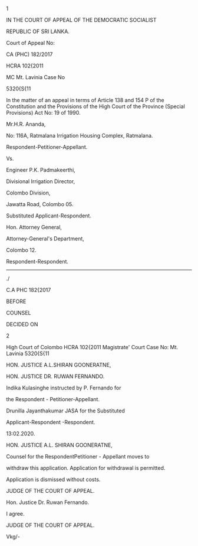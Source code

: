 1

IN THE COURT OF APPEAL OF THE DEMOCRATIC SOCIALIST

REPUBLIC OF SRI LANKA.

Court of Appeal No:

CA (PHC) 182/2017

HCRA 102{2011

MC Mt. Lavinia Case No

5320{S{11

In the matter of an appeal in terms of Article 138 and 154 P of the Constitution and the Provisions of the High Court of the Province (Special Provisions) Act No: 19 of 1990.

Mr.H.R. Ananda,

No: 116A, Ratmalana Irrigation Housing Complex, Ratmalana.

Respondent-Petitioner-Appellant.

Vs.

Engineer P.K. Padmakeerthi,

Divisional Irrigation Director,

Colombo Division,

Jawatta Road, Colombo 05.

Substituted Applicant-Respondent.

Hon. Attorney General,

Attorney-General's Department,

Colombo 12.

Respondent-Respondent.

***

./

C.A PHC 182{2017

BEFORE

COUNSEL

DECIDED ON

2

High Court of Colombo HCRA 102{2011 Magistrate' Court Case No: Mt. Lavinia 5320{S{11

HON. JUSTICE A.L.SHIRAN GOONERATNE,

HON. JUSTICE DR. RUWAN FERNANDO.

Indika Kulasinghe instructed by P. Fernando for

the Respondent - Petitioner-Appellant.

Drunilla Jayanthakumar JASA for the Substituted

Applicant-Respondent -Respondent.

13:02.2020.

HON. JUSTICE A.L. SHIRAN GOONERATNE,

Counsel for the RespondentPetitioner - Appellant moves to

withdraw this application. Application for withdrawal is permitted.

Application is dismissed without costs.

JUDGE OF THE COURT OF APPEAL.

Hon. Justice Dr. Ruwan Fernando.

I agree.

JUDGE OF THE COURT OF APPEAL.

Vkg/-